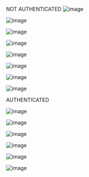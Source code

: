   NOT AUTHENTICATED
![image](https://github.com/thangdq922/tictoc-FrontEnd/assets/127226811/810be2ab-5b0c-4025-8563-962342a39ddb)

![image](https://github.com/thangdq922/tictoc-FrontEnd/assets/127226811/2cac6e10-dd76-4205-82b0-a385069935ad)

![image](https://github.com/thangdq922/tictoc-FrontEnd/assets/127226811/07879fcf-d8c2-4ed3-b8c9-2dd1f6ca2ffd)

![image](https://github.com/thangdq922/tictoc-FrontEnd/assets/127226811/a23ad60c-ba13-4450-93cc-a9810f6e6b40)

![image](https://github.com/thangdq922/tictoc-FrontEnd/assets/127226811/801493e4-a154-473f-826c-86f222ee5d05)

![image](https://github.com/thangdq922/tictoc-FrontEnd/assets/127226811/2cc060d1-b77c-4f55-99cd-bd2108ccb2db)

![image](https://github.com/thangdq922/tictoc-FrontEnd/assets/127226811/cced83f1-c75c-4df5-931f-867f04c7606f)

![image](https://github.com/thangdq922/tictoc-FrontEnd/assets/127226811/03d66622-8f93-44c5-a1e9-f189a81bb188)



AUTHENTICATED

![image](https://github.com/thangdq922/tictoc-FrontEnd/assets/127226811/a5be8a10-cf4a-45bc-9c7d-0da8958fdbd9)

![image](https://github.com/thangdq922/tictoc-FrontEnd/assets/127226811/9f6691af-f247-4143-8913-47fbec70098a)

![image](https://github.com/thangdq922/tictoc-FrontEnd/assets/127226811/e0f9abb3-a363-4857-b947-afead17b2084)

![image](https://github.com/thangdq922/tictoc-FrontEnd/assets/127226811/56f81b97-2d0f-474e-9fb9-43d323eb8be6)

![image](https://github.com/thangdq922/tictoc-FrontEnd/assets/127226811/7d851752-0d3e-4a1b-a3ae-60434ee557d2)

![image](https://github.com/thangdq922/tictoc-FrontEnd/assets/127226811/daf9d070-e83a-4c2c-8845-c08f038b14e5)


